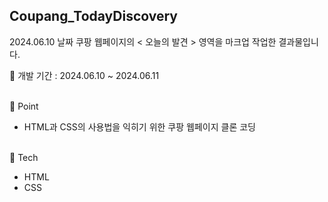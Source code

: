 ## Coupang_TodayDiscovery

2024.06.10 날짜 쿠팡 웹페이지의 < 오늘의 발견 > 영역을 마크업 작업한 결과물입니다.
<br/>

📅 개발 기간 : 2024.06.10 ~ 2024.06.11

<br/>
📌 Point

- HTML과 CSS의 사용법을 익히기 위한 쿠팡 웹페이지 클론 코딩

<br/>
🔨 Tech

- HTML
- CSS
